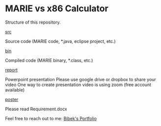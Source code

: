 # MARIE vs x86 Calculator

Structure of this repository.

[src](https://github.com/bbekgit/MARIE-vs-x86-Calculator/tree/main/src)

Source code (MARIE code, *.java, eclipse project, etc.)

[bin](https://github.com/bbekgit/MARIE-vs-x86-Calculator/tree/main/bin)

Compiled code (MARIE binary, *.class, etc.)

[report](https://github.com/bbekgit/MARIE-vs-x86-Calculator/tree/main/report)

Powerpoint presentation
Please use google drive or dropbox to share your video
One way to create presentation video is using zoom (free account available)

[poster](https://github.com/bbekgit/MARIE-vs-x86-Calculator/tree/main/poster)

Please read Requirement.docx

Feel free to reach out to me: [Bibek's Portfolio](https://bibekgupta.com)

